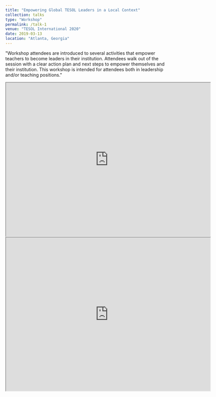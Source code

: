 ```yaml
---
title: "Empowering Global TESOL Leaders in a Local Context"
collection: talks
type: "Workshop"
permalink: /talk-1
venue: "TESOL International 2020"
date: 2019-03-13
location: "Atlanta, Georgia"
---
```


"Workshop attendees are introduced to several activities that empower teachers to become leaders in their institution. Attendees walk out of the session with a clear action plan and next steps to empower themselves and their institution. This workshop is intended for attendees both in leadership and/or teaching positions."

<iframe src="https://drive.google.com/file/d/16BBaR3HdIRyTtDcCoOj9QW3_sxAfg-N-/preview" width="640" height="480"></iframe>

<iframe src="https://drive.google.com/file/d/1MOlke-X4tDIFGAs-o2_G9023BEpugGID/preview" width="640" height="480"></iframe>
